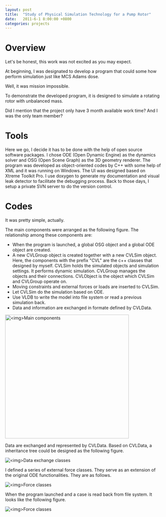 ```yaml
---
layout: post
title:  "Study of Physical Simulation Technology for a Pump Rotor"
date:   2011-6-1 8:00:00 +0800
categories: projects
---
```


# Overview

Let's be honest, this work was not excited as you may expect.

At beginning, I was designated to develop a program that could some how perform simulation just like MCS Adams dose. 

Well, it was mission impossible.

To demonstrate the developed program, it is designed to simulate a rotating rotor with unbalanced mass.

Did I mention that the project only have 3 month available work time? And I was the only team member?

# Tools

Here we go, I decide it has to be done with the help of open source software packages. I chose ODE (Open Dynamic Engine) as the dynamics solver and OSG (Open Scene Graph) as the 3D geometry renderer. The program was developed as object-oriented codes by C++ with some help of XML and it was running on Windows. The UI was designed based on Xtreme Toolkit Pro. I use doxygen to generate my documentation and visual leak detector to facilitate the debugging process. Back to those days, I setup a private SVN server to do the version control.

# Codes

It was pretty simple, actually. 

The main components were arranged as the following figure. The relationship among these components are:

* When the program is launched, a global OSG object and a global ODE object are created.
* A new CVLGroup object is created together with a new CVLSim object. Here, the components with the prefix "CVL" are the c++ classes that designed by myself. CVLSim holds the simulated objects and simulation settings. It performs dynamic simulation. CVLGroup manages the objects and their connections. CVLObject is the object which CVLSim and CVLGroup operate on.
* Moving constraints and external forces or loads are inserted to CVLSim.
* Let CVLSim do the simulation based on ODE.
* Use VLDB to write the model into file system or read a previous simulation back.
* Data and information are exchanged in formate defined by CVLData.

<p><img src="{{site.baseurl}}/Resources/Projects/PhysicalSimulation/Components.png" alt="<img>Main components" width="400px"></p>

Data are exchanged and represented by CVLData. Based on CVLData, a inheritance tree could be designed as the following figure.

<p><img src="{{site.baseurl}}/Resources/Projects/PhysicalSimulation/DataExchangeClasses.png" alt="<img>Data exchange classes"></p>

I defined a series of external force classes. They serve as an extension of the original ODE functionalities. They are as follows.

<p><img src="{{site.baseurl}}/Resources/Projects/PhysicalSimulation/ForceClasses.png" alt="<img>Force classes"></p>

When the program launched and a case is read back from file system. It looks like the following figure.

<p><img src="{{site.baseurl}}/Resources/Projects/PhysicalSimulation/VirtualLab.png" alt="<img>Force classes"></p>

